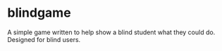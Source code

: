 # blindgame
A simple game written to help show a blind student what they could do. Designed for blind users.
